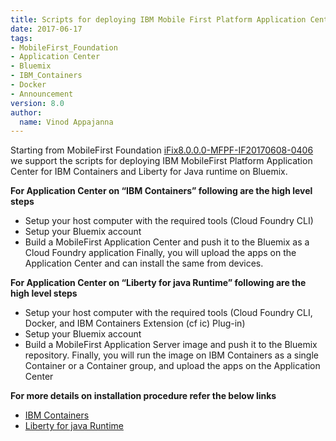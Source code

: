 ```yaml
---
title: Scripts for deploying IBM Mobile First Platform Application Center on Bluemix is released.
date: 2017-06-17
tags:
- MobileFirst_Foundation
- Application Center
- Bluemix
- IBM_Containers
- Docker
- Announcement
version: 8.0
author:
  name: Vinod Appajanna
---
```

Starting from MobileFirst Foundation [iFix8.0.0.0-MFPF-IF20170608-0406](https://mobilefirstplatform.ibmcloud.com/blog/2017/06/08/8-0-ifix-release/) we support the scripts for deploying IBM MobileFirst Platform Application Center for IBM Containers and Liberty for Java runtime on Bluemix.


**For Application Center on “IBM Containers” following are the high level steps**


- Setup your host computer with the required tools (Cloud Foundry CLI)
- Setup your Bluemix account
- Build a MobileFirst Application Center and push it to the Bluemix as a Cloud Foundry application
Finally, you will upload the apps on the Application Center and can install the same from devices.


**For Application Center on “Liberty for java Runtime” following are the high level steps**


- Setup your host computer with the required tools (Cloud Foundry CLI, Docker, and IBM Containers Extension (cf ic) Plug-in)
- Setup your Bluemix account
- Build a MobileFirst Application Server image and push it to the Bluemix repository.
Finally, you will run the image on IBM Containers as a single Container or a Container group, and upload the apps on the Application Center

**For more details on installation procedure refer the below links**

- [IBM Containers](http://mobilefirstplatform.ibmcloud.com/tutorials/en/foundation/8.0/bluemix/mobilefirst-server-using-scripts/)
- [Liberty for java Runtime ](http://mobilefirstplatform.ibmcloud.com/tutorials/en/foundation/8.0/bluemix/mobilefirst-server-using-scripts-lbp/)
